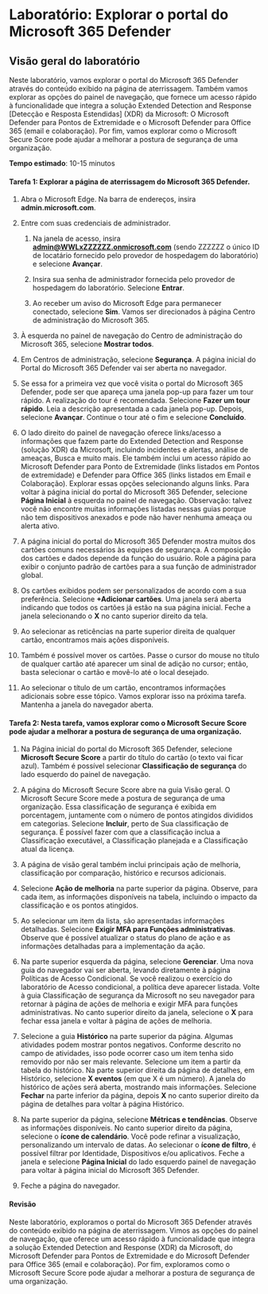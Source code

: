 ﻿---
lab:
    title: 'Explorar o portal do Microsoft 365 Defender'
    module: 'Módulo 3 Lição 5: Descrever as funcionalidades das soluções de segurança da Microsoft: Descrever os recursos de gerenciamento de segurança do Microsoft 365'
---


# Laboratório: Explorar o portal do Microsoft 365 Defender

## Visão geral do laboratório
Neste laboratório, vamos explorar o portal do Microsoft 365 Defender através do conteúdo exibido na página de aterrissagem. Também vamos explorar as opções do painel de navegação, que fornece um acesso rápido à funcionalidade que integra a solução Extended Detection and Response [Detecção e Resposta Estendidas] (XDR) da Microsoft: O Microsoft Defender para Pontos de Extremidade e o Microsoft Defender para Office 365 (email e colaboração).  Por fim, vamos explorar como o Microsoft Secure Score pode ajudar a melhorar a postura de segurança de uma organização.


**Tempo estimado**: 10-15 minutos

#### Tarefa 1:  Explorar a página de aterrissagem do Microsoft 365 Defender.

1. Abra o Microsoft Edge. Na barra de endereços, insira **admin.microsoft.com**.

1. Entre com suas credenciais de administrador.
    1. Na janela de acesso, insira **admin@WWLxZZZZZZ.onmicrosoft.com** (sendo ZZZZZZ o único ID de locatário fornecido pelo provedor de hospedagem do laboratório) e selecione **Avançar**.
   
    1. Insira sua senha de administrador fornecida pelo provedor de hospedagem do laboratório. Selecione **Entrar**.
    1. Ao receber um aviso do Microsoft Edge para permanecer conectado, selecione **Sim**. Vamos ser direcionados à página Centro de administração do Microsoft 365.

1. À esquerda no painel de navegação do Centro de administração do Microsoft 365, selecione **Mostrar todos**.

1. Em Centros de administração, selecione **Segurança**.  A página inicial do Portal do Microsoft 365 Defender vai ser aberta no navegador.  

1. Se essa for a primeira vez que você visita o portal do Microsoft 365 Defender, pode ser que apareça uma janela pop-up para fazer um tour rápido.  A realização do tour é recomendada.  Selecione **Fazer um tour rápido**.  Leia a descrição apresentada a cada janela pop-up. Depois, selecione **Avançar**. Continue o tour até o fim e selecione **Concluído**.

1. O lado direito do painel de navegação oferece links/acesso a informações que fazem parte do Extended Detection and Response (solução XDR) da Microsoft, incluindo incidentes e alertas, análise de ameaças, Busca e muito mais.  Ele também inclui um acesso rápido ao Microsoft Defender para Ponto de Extremidade (links listados em Pontos de extremidade) e Defender para Office 365 (links listados em Email e Colaboração).  Explorar essas opções selecionando alguns links.   Para voltar à página inicial do portal do Microsoft 365 Defender, selecione **Página Inicial** à esquerda no painel de navegação.  Observação: talvez você não encontre muitas informações listadas nessas guias porque não tem dispositivos anexados e pode não haver nenhuma ameaça ou alerta ativo.

1. A página inicial do portal do Microsoft 365 Defender mostra muitos dos cartões comuns necessários às equipes de segurança. A composição dos cartões e dados depende da função do usuário. Role a página para exibir o conjunto padrão de cartões para a sua função de administrador global.

1. Os cartões exibidos podem ser personalizados de acordo com a sua preferência.  Selecione **+Adicionar cartões**. Uma janela será aberta indicando que todos os cartões já estão na sua página inicial.  Feche a janela selecionando o **X** no canto superior direito da tela.

1. Ao selecionar as reticências na parte superior direita de qualquer cartão, encontramos mais ações disponíveis.  

1. Também é possível mover os cartões. Passe o cursor do mouse no título de qualquer cartão até aparecer um sinal de adição no cursor; então, basta selecionar o cartão e movê-lo até o local desejado.

1. Ao selecionar o título de um cartão, encontramos informações adicionais sobre esse tópico. Vamos explorar isso na próxima tarefa.  Mantenha a janela do navegador aberta.

#### Tarefa 2: Nesta tarefa, vamos explorar como o Microsoft Secure Score pode ajudar a melhorar a postura de segurança de uma organização.

1. Na Página inicial do portal do Microsoft 365 Defender, selecione **Microsoft Secure Score** a partir do título do cartão (o texto vai ficar azul).  Também é possível selecionar **Classificação de segurança** do lado esquerdo do painel de navegação.

1. A página do Microsoft Secure Score abre na guia Visão geral.  O Microsoft Secure Score mede a postura de segurança de uma organização. Essa classificação de segurança é exibida em porcentagem, juntamente com o número de pontos atingidos divididos em categorias. Selecione **Incluir**, perto de Sua classificação de segurança. É possível fazer com que a classificação inclua a Classificação executável, a Classificação planejada e a Classificação atual da licença.

1. A página de visão geral também inclui principais ação de melhoria, classificação por comparação, histórico e recursos adicionais.

1. Selecione **Ação de melhoria** na parte superior da página.  Observe, para cada item, as informações disponíveis na tabela, incluindo o impacto da classificação e os pontos atingidos.  

1. Ao selecionar um item da lista, são apresentadas informações detalhadas.  Selecione **Exigir MFA para Funções administrativas**.  Observe que é possível atualizar o status do plano de ação e as informações detalhadas para a implementação da ação.

1. Na parte superior esquerda da página, selecione **Gerenciar**.  Uma nova guia do navegador vai ser aberta, levando diretamente à página Políticas de Acesso Condicional.  Se você realizou o exercício do laboratório de Acesso condicional, a política deve aparecer listada.   Volte à guia Classificação de segurança da Microsoft no seu navegador para retornar à página de ações de melhoria e exigir MFA para funções administrativas. No canto superior direito da janela, selecione o **X** para fechar essa janela e voltar à página de ações de melhoria.

1. Selecione a guia **Histórico** na parte superior da página.  Algumas atividades podem mostrar pontos negativos.  Conforme descrito no campo de atividades, isso pode ocorrer caso um item tenha sido removido por não ser mais relevante.  Selecione um item a partir da tabela do histórico.  Na parte superior direita da página de detalhes, em Histórico, selecione **X eventos** (em que X é um número).  A janela do histórico de ações será aberta, mostrando mais informações.  Selecione **Fechar** na parte inferior da página, depois **X** no canto superior direito da página de detalhes para voltar à página Histórico.

1. Na parte superior da página, selecione **Métricas e tendências**.  Observe as informações disponíveis.  No canto superior direito da página, selecione o **ícone de calendário**.  Você pode refinar a visualização, personalizando um intervalo de datas.  Ao selecionar o **ícone de filtro**, é possível filtrar por Identidade, Dispositivos e/ou aplicativos.  Feche a janela e selecione **Página Inicial** do lado esquerdo painel de navegação para voltar à página inicial do Microsoft 365 Defender.

1. Feche a página do navegador.

#### Revisão
Neste laboratório, exploramos o portal do Microsoft 365 Defender através do conteúdo exibido na página de aterrissagem. Vimos as opções do painel de navegação, que oferece um acesso rápido à funcionalidade que integra a solução Extended Detection and Response (XDR) da Microsoft, do Microsoft Defender para Pontos de Extremidade e do Microsoft Defender para Office 365 (email e colaboração).  Por fim, exploramos como o Microsoft Secure Score pode ajudar a melhorar a postura de segurança de uma organização.
